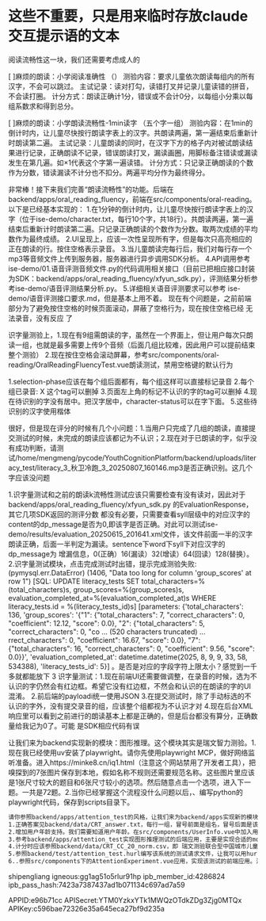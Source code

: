 # 这些不重要，只是用来临时存放claude交互提示语的文本

阅读流畅性这一块，我们还需要考虑成人的

[ ]麻烦的朗读：小学阅读准确性 （）
测验内容：要求儿童依次朗读每组内的所有汉字，不会可以跳过。
主试记录：读对打勾，读错打叉并记录儿童读错的拼音，不会读打圈。
计分方式：朗读正确计1分，错误或不会计0分，以每组小分乘以每组系数求和得到总分。

[ ]麻烦的朗读：小学朗读流畅性-1min读字 （五个字一组）
测验内容：在1min的倒计时内，让儿童尽快按行朗读字表上的汉字。共朗读两遍，第一遍结束后重新计时朗读第二遍。
主试记录：儿童朗读的同时，在汉字下方的格子内对被试朗读结果进行记录，正确朗读不记录，错误朗读打叉，漏读画圈，用脚标备注错读或漏读发生在第几遍。如×1代表这个字第一遍读错。
计分方式：只记录正确朗读的个数作为分数，错读漏读不计分也不扣分。两遍平均分作为最终得分。

非常棒！接下来我们完善“朗读流畅性”的功能。后端在backend/apps/oral_reading_fluency，前端在src/components/oral-reading。以下是已经基本实现的：
1.在1分钟的倒计时内，让儿童尽快按行朗读字表上的汉字（位于ise-demo/character.txt，每行10个字，共18行）。共朗读两遍，第一遍结束后重新计时朗读第二遍。只记录正确朗读的个数作为分数。取两次成绩的平均数作为最终成绩。
2.UI呈现上，应该一次性呈现所有字，但是每次只高亮相应的正在朗读的行。按住空格表示录音。
3.当儿童朗读完每行后，我们对每行存一个mp3等音频文件上传到服务器，服务器进行异步调用SDK分析。
4.API调用参考ise-demo/01.语音评测音频文件.py的代码调用相关接口（目前已把相应接口封装为SDK：backend/apps/oral_reading_fluency/xfyun_sdk.py），评测结果分析参考ise-demo/语音评测结果分析.py。
5.详细相关语音评测要求可以参考 ise-demo/语音评测接口要求.md，但是基本上用不着。
现在有个问题是，之前前端部分为了避免按住空格的时候页面滚动，屏蔽了空格行为，现在按住空格已经 无法录音，没有反应 了

识字量测验上，1.现在有9组需朗读的字，虽然在一个界面上，但让用户每次只朗读一组，也就是最多需要上传9个音频（后面几组比较难，因此用户可以提前结束整个测验） 2.现在按住空格会滚动屏幕，参考src/components/oral-reading/OralReadingFluencyTest.vue朗读测试，禁用空格键的默认行为

1.selection-phase应该在每个组后面都有，每个组这样可以直接标记录音 2.每个组已录音: X 这个tag可以删掉 3.页面左上角的标记不认识的字的tag可以删掉 4.现在待识别的字没有居中。把汉字居中，character-status可以在字下面。 5.这些待识别的汉字使用楷体


很好，但是现在评分的时候有几个小问题：1.当用户只完成了几组的朗读，直接提交测试的时候，未完成的朗读应该都记为不认识；2.现在对于已朗读的字，似乎没有成功判断，请测试/home/mengmeng/pycode/YouthCognitionPlatform/backend/uploads/literacy_test/literacy_3_秋卫冷跑_3_20250807_160146.mp3是否正确识别。这几个字应该没问题

1.识字量测试和之前的朗读k流畅性测试应该只需要检查有没有读对，因此对于backend/apps/oral_reading_fluency/xfyun_sdk.py 的EvaluationResponse，其它几项SDK返回的测评分数 都没有必要，只需要查看syll层级中的对应汉字的content的dp_message是否为0,即该字是否正确。对此可以测试ise-demo/results/evaluation_20250615_201641.xml文件，该文件前面一半的汉字朗读正确，后面一半判定为漏读。sentence下word下syll下对应汉字的dp_message为	增漏信息，0(正确）16(漏读）32(增读）64(回读）128(替换）。
2.识字量测试模块，点击完成测试时出错，提示完成测验失败: (pymysql.err.DataError) (1406, "Data too long for column 'group_scores' at row 1")
[SQL: UPDATE literacy_tests SET total_characters=%(total_characters)s, group_scores=%(group_scores)s, evaluation_completed_at=%(evaluation_completed_at)s WHERE literacy_tests.id = %(literacy_tests_id)s]
[parameters: {'total_characters': 136, 'group_scores': '{"1": {"total_characters": 7, "correct_characters": 0, "coefficient": 12.12, "score": 0.0}, "2": {"total_characters": 5, "correct_characters": 0, "co ... (520 characters truncated) ... rrect_characters": 0, "coefficient": 16.67, "score": 0.0}, "7": {"total_characters": 16, "correct_characters": 0, "coefficient": 9.56, "score": 0.0}}', 'evaluation_completed_at': datetime.datetime(2025, 8, 9, 9, 33, 58, 534388), 'literacy_tests_id': 5}] 。是否是对应的字段字符上限太小？感觉到一千多就都能放下
3
识字量测试：1.现在前端UI还需要做调整，在录音的时候，选为不认识的字仍然会有红边框。希望它没有红边框，不然会和认识的在朗读的字的UI混淆。 2.前后端的payloadi统一使用JSON 3.在提交测试时，除了手动标选的不认识的字外，没有提交录音的组，应该整个组都视为不认识才对 4.现在后台XML响应里可以看到之前进行的朗读基本上都是正确的，但是后台都没有算分，正确数量给我记为0了。可能 是SDK相应代码有误

让我们来为backend实现新的模块：图形推理。这个模块其实是瑞文智力测验。1.现在我已经使用uv安装了playwright。请你先使用playwright MCP，做好网络监听准备。进入https://minke8.cn/iq1.html（注意这个网站禁用了开发者工具），把嗅探到的7张图片保存到本地，假如名称不规则还需要规范名称。这些图片里应该是1张尺寸较大的题目和6张尺寸较小的选项。然后随意点击一个选项，进入下一题。一共是72题。2.当你已经掌握这个流程没什么问题以后，、编写python的playwright代码，保存到scripts目录下。

```txt
请你参照backend/apps/attention_test的风格，让我们来为backend/apps实现新的模块：图形推理测试。这个模块其实是瑞文智力测验，一共72题，每12题为1组，一共是6组。其中前三组是A、AB、B，每题6个选项；后三组是C、D、E，每题8个选项。题目图片72张（question_{que_id}_main.jpg），选项图片504张(question_{que_id}_option_{opt_id}.jpg)，共计576张。
1.正确答案见backend/data/CRT_answer.txt，每行一组，冒号前面是组名，冒号后面是该组的12个正确答案。可以把它转换为JSON
2.增加用户年龄支持。我们需要知道用户年龄。在src/components/UserInfo.vue中加入用户生日字段；在后端backend/apps/users下加入相关数据库字段。
3.参考backend/apps/attention_test实现图形推理测试的后端应用，主要是实现合适的model，分别是单次测试的具体信息（测试用户ID、测试开始时间、测试结束时间、花费时间、是否完成、此次测试所得到的原始分数、Z分数、智商）以及单次测试的用户所选的选项信息及正误情况（怎么设计比较好？）。对于未完成的测试，需要具备继续测试的功能。
4.计分时应该参照backend/data/CRT_CC_20_norm.csv，即 瑞文测验联合型中国城市儿童（5-16岁）20分钟常模表和backend/data/CRT_CC_20.m的原始计分规则。CRT-CC使用时为整年查找，如满7岁，未满8岁者皆查7.5岁（>=7，且<8）组。需理解计分规则，转换成相应的python代码。
5.参照backend/test/attention_test.hurl编写该系统的测试请求文件，让我可以用hurl运行
6..参照src/components下的AttentionExperiment.vue应用，实现该测试的前端应用。注意要在src/main.js里加入路由，在src/components/TestSelection.vue添加该系统的选择。测试时间一共是20分钟。题目大图在上侧，6或者8个选项，排在下侧两排，用户点击相应选项图片即答题并自动跳转到下一题（当然也可以修改已经答过的题目），每选择完一道题都要发给服务器。每道题题目和答案图片加起来约50K，所有题目一共3M，可以考虑异步请求完所有题目后客户端进行缓存（如实现复杂，不缓存也可）。边栏要有可以折叠的题目面板，显示题目的完成情况，组号一行和每一组的12题放两行，用户可以在边栏进行题目的跳转。在完成最后一个题目后，可以添加一个提交的按钮，告诉用户还有多少题没有答完，让用户确认是否交卷。
```
shipengliang
igneous:gg1ag51o5rlur91hp
ipb_member_id:4286824
ipb_pass_hash:7423a7387437ad1b071134c697ad7a59

APPID:e96b71cc
APISecret:YTM0YzkxYTk1MWQzOTdkZDg3Zjg0MTQx
APIKey:c596bae72326e35a645eca27bf9d235a
